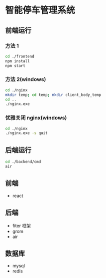 # 智能停车管理系统

## 前端运行

### 方法 1

```bash
cd ./frontend
npm install
npm start
```

### 方法 2(windows)

```bash
cd ./nginx
mkdir temp; cd temp; mkdir client_body_temp
cd ..
./nginx.exe
```

### 优雅关闭 nginx(windows)

```bash
cd ./nginx
./nginx.exe -s quit
```

## 后端运行

```bash
cd ./backend/cmd
air
```

## 前端

- react

## 后端

- fiter 框架
- grom
- air

## 数据库

- mysql
- redis
